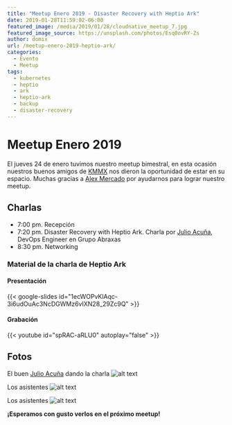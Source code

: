```yaml
---
title: "Meetup Enero 2019 - Disaster Recovery with Heptio Ark"
date: 2019-01-28T11:59:02-06:00
featured_image: /media/2019/01/28/cloudnative_meetup_7.jpg
featured_image_source: https://unsplash.com/photos/Esq0ovRY-Zs
author: domix
url: /meetup-enero-2019-heptio-ark/
categories:
  - Evento
  - Meetup
tags:
  - kubernetes
  - heptio
  - ark
  - heptio-ark
  - backup
  - disaster-recovery
---
```


# Meetup Enero 2019

El jueves 24 de enero tuvimos nuestro meetup bimestral, en esta ocasión nuestros buenos amigos de [KMMX][01] nos dieron la oportunidad de estar en su espacio. Muchas gracias a [Alex Mercado][02] por ayudarnos para lograr nuestro meetup.

## Charlas

* 7:00 pm. Recepción
* 7:20 pm. Disaster Recovery with Heptio Ark. Charla por [Julio Acuña][06], DevOps Engineer en Grupo Abraxas
* 8:30 pm. Networking

### Material de la charla de Heptio Ark

#### Presentación

{{< google-slides id="1ecWOPvKlAqc-3i6udOuAc3NcDGWMz6vIXN28_29Zc9Q" >}}



#### Grabación

{{< youtube id="spRAC-aRLU0" autoplay="false" >}}

## Fotos

El buen [Julio Acuña][06] dando la charla
![alt text][03]

Los asistentes
![alt text][04]

Los asistentes
![alt text][05]



**¡Esperamos con gusto verlos en el próximo meetup!**

[01]: http://www.kmmx.mx/
[02]: https://twitter.com/alexmarket "Alex Mercado en Twitter"
[03]: /media/2019/01/28/01.jpg "Charla sobre Ark"
[04]: /media/2019/01/28/02.jpg "Charla sobre Ark"
[05]: /media/2019/01/28/03.jpg "Charla sobre Ark"
[06]: https://twitter.com/urkonn "Julio Acuña en Twitter"

